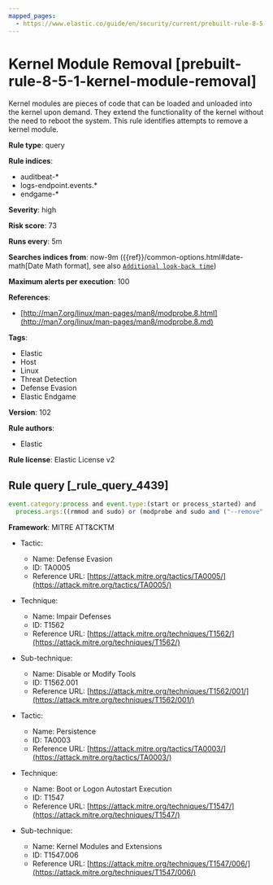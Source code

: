 ```yaml
---
mapped_pages:
  - https://www.elastic.co/guide/en/security/current/prebuilt-rule-8-5-1-kernel-module-removal.html
---
```


# Kernel Module Removal [prebuilt-rule-8-5-1-kernel-module-removal]

Kernel modules are pieces of code that can be loaded and unloaded into the kernel upon demand. They extend the functionality of the kernel without the need to reboot the system. This rule identifies attempts to remove a kernel module.

**Rule type**: query

**Rule indices**:

* auditbeat-*
* logs-endpoint.events.*
* endgame-*

**Severity**: high

**Risk score**: 73

**Runs every**: 5m

**Searches indices from**: now-9m ({{ref}}/common-options.html#date-math[Date Math format], see also [`Additional look-back time`](docs-content://solutions/security/detect-and-alert/create-detection-rule.md#rule-schedule))

**Maximum alerts per execution**: 100

**References**:

* [http://man7.org/linux/man-pages/man8/modprobe.8.html](http://man7.org/linux/man-pages/man8/modprobe.8.md)

**Tags**:

* Elastic
* Host
* Linux
* Threat Detection
* Defense Evasion
* Elastic Endgame

**Version**: 102

**Rule authors**:

* Elastic

**Rule license**: Elastic License v2

## Rule query [_rule_query_4439]

```js
event.category:process and event.type:(start or process_started) and
  process.args:((rmmod and sudo) or (modprobe and sudo and ("--remove" or "-r")))
```

**Framework**: MITRE ATT&CKTM

* Tactic:

    * Name: Defense Evasion
    * ID: TA0005
    * Reference URL: [https://attack.mitre.org/tactics/TA0005/](https://attack.mitre.org/tactics/TA0005/)

* Technique:

    * Name: Impair Defenses
    * ID: T1562
    * Reference URL: [https://attack.mitre.org/techniques/T1562/](https://attack.mitre.org/techniques/T1562/)

* Sub-technique:

    * Name: Disable or Modify Tools
    * ID: T1562.001
    * Reference URL: [https://attack.mitre.org/techniques/T1562/001/](https://attack.mitre.org/techniques/T1562/001/)

* Tactic:

    * Name: Persistence
    * ID: TA0003
    * Reference URL: [https://attack.mitre.org/tactics/TA0003/](https://attack.mitre.org/tactics/TA0003/)

* Technique:

    * Name: Boot or Logon Autostart Execution
    * ID: T1547
    * Reference URL: [https://attack.mitre.org/techniques/T1547/](https://attack.mitre.org/techniques/T1547/)

* Sub-technique:

    * Name: Kernel Modules and Extensions
    * ID: T1547.006
    * Reference URL: [https://attack.mitre.org/techniques/T1547/006/](https://attack.mitre.org/techniques/T1547/006/)



